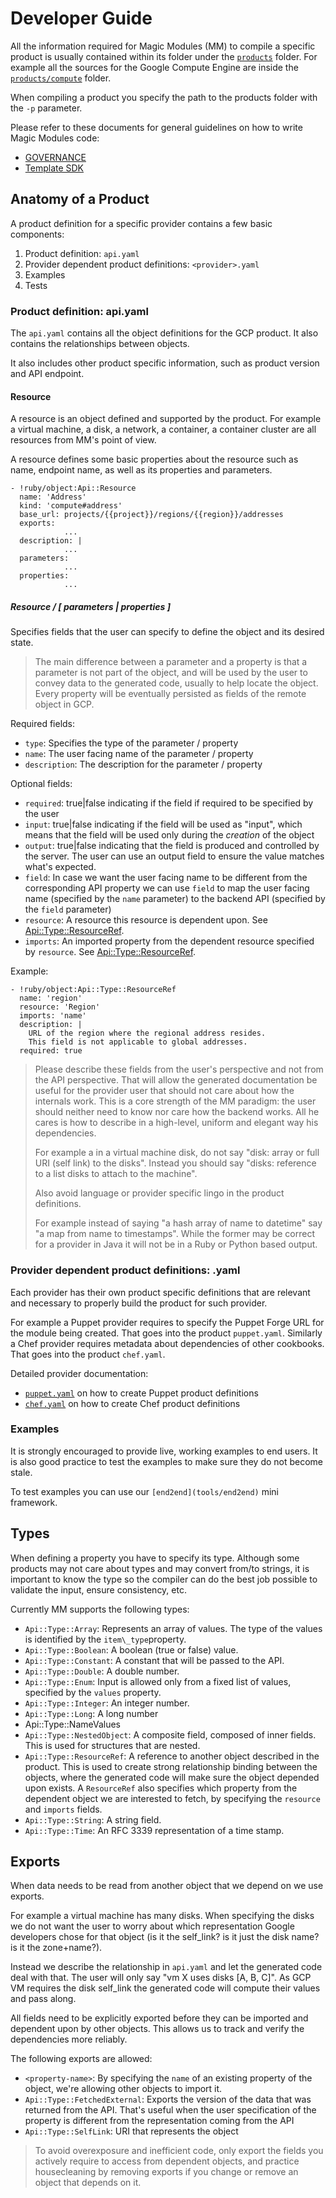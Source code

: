 # Developer Guide

All the information required for Magic Modules (MM) to compile a specific
product is usually contained within its folder under the [`products`](products/)
folder. For example all the sources for the Google Compute Engine are inside the
[`products/compute`](products/compute) folder.

When compiling a product you specify the path to the products folder with the
`-p` parameter.

Please refer to these documents for general guidelines on how to write Magic
Modules code:

  - [GOVERNANCE][governance]
  - [Template SDK][template-sdk]


## Anatomy of a Product

A product definition for a specific provider contains a few basic components:

  1. Product definition: `api.yaml`
  2. Provider dependent product definitions: `<provider>.yaml`
  3. Examples
  4. Tests

### Product definition: api.yaml

The `api.yaml` contains all the object definitions for the GCP product. It also
contains the relationships between objects.

It also includes other product specific information, such as product version and
API endpoint.

#### Resource

A resource is an object defined and supported by the product. For example a
virtual machine, a disk, a network, a container, a container cluster are all
resources from MM's point of view.

A resource defines some basic properties about the resource such as name,
endpoint name, as well as its properties and parameters.

    - !ruby/object:Api::Resource
      name: 'Address'
      kind: 'compute#address'
      base_url: projects/{{project}}/regions/{{region}}/addresses
      exports:
				...
      description: |
				...
      parameters:
				...
      properties:
				...

##### Resource / [ parameters | properties ]

Specifies fields that the user can specify to define the object and its desired
state.

> The main difference between a parameter and a property is that a parameter is
> not part of the object, and will be used by the user to convey data to the
> generated code, usually to help locate the object. Every property will be
> eventually persisted as fields of the remote object in GCP.

Required fields:

-  `type`: Specifies the type of the parameter / property
-  `name`: The user facing name of the parameter / property
-  `description`: The description for the parameter / property

Optional fields:

-  `required`: true|false indicating if the field if required to be specified by
   the user
-  `input`: true|false indicating if the field will be used as "input", which
   means that the field will be used only during the _creation_ of the object
-  `output`: true|false indicating that the field is produced and controlled by
   the server. The user can use an output field to ensure the value matches
   what's expected.
-  `field`: In case we want the user facing name to be different from the
   corresponding API property we can use `field` to map the user facing name
   (specified by the `name` parameter) to the backend API (specified by the
   `field` parameter)
-  `resource`: A resource this resource is dependent upon. See
   [Api::Type::ResourceRef](#resource-ref).
-  `imports`: An imported property from the dependent resource specified by
   `resource`. See [Api::Type::ResourceRef](#resource-ref).

Example:

    - !ruby/object:Api::Type::ResourceRef
      name: 'region'
      resource: 'Region'
      imports: 'name'
      description: |
        URL of the region where the regional address resides.
        This field is not applicable to global addresses.
      required: true

> Please describe these fields from the user's perspective and not from the API
> perspective. That will allow the generated documentation be useful for the
> provider user that should not care about how the internals work. This is a
> core strength of the MM paradigm: the user should neither need to know nor
> care how the backend works. All he cares is how to describe in a high-level,
> uniform and elegant way his dependencies.
>
> For example a in a virtual machine disk, do not say "disk: array or full URI
> (self link) to the disks". Instead you should say "disks: reference to a list
> disks to attach to the machine".
>
> Also avoid language or provider specific lingo in the product definitions.
>
> For example instead of saying "a hash array of name to datetime" say "a map
> from name to timestamps". While the former may be correct for a provider in
> Java it will not be in a Ruby or Python based output.


### Provider dependent product definitions: <provider>.yaml

Each provider has their own product specific definitions that are relevant and
necessary to properly build the product for such provider.

For example a Puppet provider requires to specify the Puppet Forge URL for the
module being created. That goes into the product `puppet.yaml`. Similarly a Chef
provider requires metadata about dependencies of other cookbooks. That goes into
the product `chef.yaml`.

Detailed provider documentation:

- [`puppet.yaml`][puppet-yaml] on how to create Puppet product definitions
- [`chef.yaml`][chef-yaml] on how to create Chef product definitions

### Examples

It is strongly encouraged to provide live, working examples to end users. It is
also good practice to test the examples to make sure they do not become stale.

To test examples you can use our `[end2end](tools/end2end)` mini framework.


## Types

When defining a property you have to specify its type. Although some products
may not care about types and may convert from/to strings, it is important to
know the type so the compiler can do the best job possible to validate the
input, ensure consistency, etc.

Currently MM supports the following types:

-  `Api::Type::Array`: Represents an array of values. The type of the values is
   identified by the `item\_type`property.
-  `Api::Type::Boolean`: A boolean (true or false) value.
-  `Api::Type::Constant`: A constant that will be passed to the API.
-  `Api::Type::Double`: A double number.
-  `Api::Type::Enum`: Input is allowed only from a fixed list of values,
   specified by the `values` property.
-  `Api::Type::Integer`: An integer number.
-  `Api::Type::Long`: A long number
-  Api::Type::NameValues
-  `Api::Type::NestedObject`: A composite field, composed of inner fields. This
   is used for structures that are nested.
-  <a id="resource-ref"></a>`Api::Type::ResourceRef`: A reference to another object described in the
   product. This is used to create strong relationship binding between the
   objects, where the generated code will make sure the object depended upon
   exists. A `ResourceRef` also specifies which property from the dependent
   object we are interested to fetch, by specifying the `resource` and `imports`
   fields.
-  `Api::Type::String`: A string field.
-  `Api::Type::Time`: An RFC 3339 representation of a time stamp.


## Exports

When data needs to be read from another object that we depend on we use exports.

For example a virtual machine has many disks. When specifying the disks we do
not want the user to worry about which representation Google developers chose
for that object (is it the self\_link? is it just the disk name? is it the
zone+name?).

Instead we describe the relationship in `api.yaml` and let the generated code
deal with that. The user will only say "vm X uses disks [A, B, C]". As GCP VM
requires the disk self\_link the generated code will compute their values and
pass along.

All fields need to be explicitly exported before they can be imported and
dependent upon by other objects. This allows us to track and verify the
dependencies more reliably.

The following exports are allowed:

-  `<property-name>`: By specifying the `name` of an existing property of the
   object, we're allowing other objects to import it.
-  `Api::Type::FetchedExternal`: Exports the version of the data that was
   returned from the API. That's useful when the user specification of the
   property is different from the representation coming from the API
-  `Api::Type::SelfLink`: URI that represents the object

> To avoid overexposure and inefficient code, only export the fields you
> actively require to access from dependent objects, and practice housecleaning
> by removing exports if you change or remove an object that depends on it.


[puppet-yaml]: docs/puppet.yaml.md
[chef-yaml]: docs/chef.yaml.md
[governance]: GOVERNANCE.md
[template-sdk]: TEMPLATE_SDK.md

